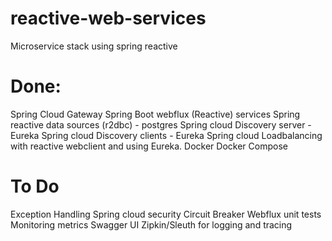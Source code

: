 # reactive-web-services
Microservice stack using spring reactive

# Done:
Spring Cloud Gateway
Spring Boot webflux (Reactive) services
Spring reactive data sources (r2dbc) - postgres
Spring cloud Discovery server - Eureka
Spring cloud Discovery clients - Eureka
Spring cloud Loadbalancing with reactive webclient and using Eureka.
Docker
Docker Compose

# To Do
Exception Handling
Spring cloud security
Circuit Breaker
Webflux unit tests
Monitoring metrics
Swagger UI
Zipkin/Sleuth for logging and tracing


